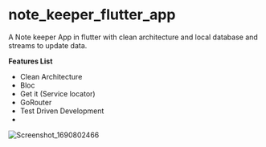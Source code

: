 # note_keeper_flutter_app

A Note keeper App in flutter with clean architecture and local database and streams to update data.


**Features List**

* Clean Architecture
* Bloc
* Get it (Service locator)
* GoRouter
* Test Driven Development
* 
![Screenshot_1690802466](https://github.com/namankk/note_keeper_flutter_app/assets/42471501/5e113395-7d84-4d70-8b6d-54f70c52ede2)

